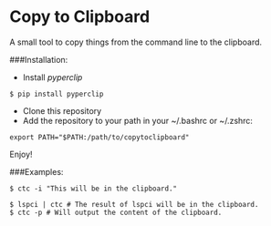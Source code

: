 Copy to Clipboard
===============

A small tool to copy things from the command line to the clipboard.

###Installation:

* Install *pyperclip*

~~~
$ pip install pyperclip
~~~

* Clone this repository
* Add the repository to your path in your ~/.bashrc or ~/.zshrc:

~~~
export PATH="$PATH:/path/to/copytoclipboard"
~~~

Enjoy!

###Examples:

~~~
$ ctc -i "This will be in the clipboard."
~~~

~~~
$ lspci | ctc # The result of lspci will be in the clipboard.
$ ctc -p # Will output the content of the clipboard.
~~~